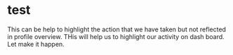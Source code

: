 # test #
This can be help to highlight the action that we have taken but not reflected in profile overview. 
THis will help us to highlight our activity on dash board. Let make it happen.
